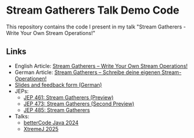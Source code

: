 # Stream Gatherers Talk Demo Code

This repository contains the code I present in my talk "Stream Gatherers - Write Your Own Stream Operations!"



## Links
- English Article: [Stream Gatherers – Write Your Own Stream Operations!](https://www.happycoders.eu/java/stream-gatherers/)
- German Article: [Stream Gatherers – Schreibe deine eigenen Stream-Operationen!](https://www.happycoders.eu/de/java/stream-gatherers/)
- [Slides and feedback form (German)](https://www.happycoders.eu/de/stream-gatherers-links/)
- JEPs:
  - [JEP 461: Stream Gatherers (Preview)](https://openjdk.org/jeps/461)
  - [JEP 473: Stream Gatherers (Second Preview)](https://openjdk.org/jeps/473)
  - [JEP 485: Stream Gatherers](https://openjdk.org/jeps/485)
- Talks:
  - [betterCode Java 2024](https://java.bettercode.eu/)
  - [XtremeJ 2025](https://xtremej.dev/2025/) 
